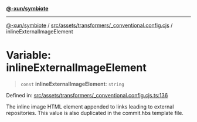 [**@-xun/symbiote**](../../../../../README.md)

***

[@-xun/symbiote](../../../../../README.md) / [src/assets/transformers/\_conventional.config.cjs](../README.md) / inlineExternalImageElement

# Variable: inlineExternalImageElement

> `const` **inlineExternalImageElement**: `string`

Defined in: [src/assets/transformers/\_conventional.config.cjs.ts:136](https://github.com/Xunnamius/symbiote/blob/ffa2219b5458551337af8081b76f7ffb8422c513/src/assets/transformers/_conventional.config.cjs.ts#L136)

The inline image HTML element appended to links leading to external
repositories. This value is also duplicated in the commit.hbs template file.
